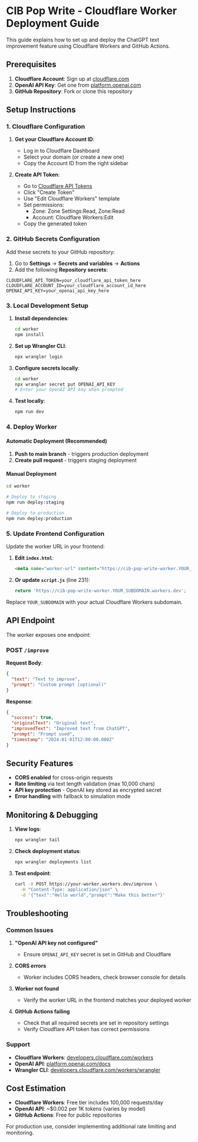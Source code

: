 # CIB Pop Write - Cloudflare Worker Deployment Guide

This guide explains how to set up and deploy the ChatGPT text improvement feature using Cloudflare Workers and GitHub Actions.

## Prerequisites

1. **Cloudflare Account**: Sign up at [cloudflare.com](https://cloudflare.com)
2. **OpenAI API Key**: Get one from [platform.openai.com](https://platform.openai.com/api-keys)
3. **GitHub Repository**: Fork or clone this repository

## Setup Instructions

### 1. Cloudflare Configuration

1. **Get your Cloudflare Account ID**:
   - Log in to Cloudflare Dashboard
   - Select your domain (or create a new one)
   - Copy the Account ID from the right sidebar

2. **Create API Token**:
   - Go to [Cloudflare API Tokens](https://dash.cloudflare.com/profile/api-tokens)
   - Click "Create Token"
   - Use "Edit Cloudflare Workers" template
   - Set permissions:
     - Zone: Zone Settings:Read, Zone:Read
     - Account: Cloudflare Workers:Edit
   - Copy the generated token

### 2. GitHub Secrets Configuration

Add these secrets to your GitHub repository:

1. Go to **Settings** → **Secrets and variables** → **Actions**
2. Add the following **Repository secrets**:

```
CLOUDFLARE_API_TOKEN=your_cloudflare_api_token_here
CLOUDFLARE_ACCOUNT_ID=your_cloudflare_account_id_here
OPENAI_API_KEY=your_openai_api_key_here
```

### 3. Local Development Setup

1. **Install dependencies**:
   ```bash
   cd worker
   npm install
   ```

2. **Set up Wrangler CLI**:
   ```bash
   npx wrangler login
   ```

3. **Configure secrets locally**:
   ```bash
   cd worker
   npx wrangler secret put OPENAI_API_KEY
   # Enter your OpenAI API key when prompted
   ```

4. **Test locally**:
   ```bash
   npm run dev
   ```

### 4. Deploy Worker

#### Automatic Deployment (Recommended)

1. **Push to main branch** - triggers production deployment
2. **Create pull request** - triggers staging deployment

#### Manual Deployment

```bash
cd worker

# Deploy to staging
npm run deploy:staging

# Deploy to production  
npm run deploy:production
```

### 5. Update Frontend Configuration

Update the worker URL in your frontend:

1. **Edit `index.html`**:
   ```html
   <meta name="worker-url" content="https://cib-pop-write-worker.YOUR_SUBDOMAIN.workers.dev">
   ```

2. **Or update `script.js`** (line 231):
   ```javascript
   return 'https://cib-pop-write-worker.YOUR_SUBDOMAIN.workers.dev';
   ```

Replace `YOUR_SUBDOMAIN` with your actual Cloudflare Workers subdomain.

## API Endpoint

The worker exposes one endpoint:

### POST `/improve`

**Request Body**:
```json
{
  "text": "Text to improve",
  "prompt": "Custom prompt (optional)"
}
```

**Response**:
```json
{
  "success": true,
  "originalText": "Original text",
  "improvedText": "Improved text from ChatGPT",
  "prompt": "Prompt used",
  "timestamp": "2024-01-01T12:00:00.000Z"
}
```

## Security Features

- **CORS enabled** for cross-origin requests
- **Rate limiting** via text length validation (max 10,000 chars)
- **API key protection** - OpenAI key stored as encrypted secret
- **Error handling** with fallback to simulation mode

## Monitoring & Debugging

1. **View logs**:
   ```bash
   npx wrangler tail
   ```

2. **Check deployment status**:
   ```bash
   npx wrangler deployments list
   ```

3. **Test endpoint**:
   ```bash
   curl -X POST https://your-worker.workers.dev/improve \
     -H "Content-Type: application/json" \
     -d '{"text":"Hello world","prompt":"Make this better"}'
   ```

## Troubleshooting

### Common Issues

1. **"OpenAI API key not configured"**
   - Ensure `OPENAI_API_KEY` secret is set in GitHub and Cloudflare

2. **CORS errors**
   - Worker includes CORS headers, check browser console for details

3. **Worker not found**
   - Verify the worker URL in the frontend matches your deployed worker

4. **GitHub Actions failing**
   - Check that all required secrets are set in repository settings
   - Verify Cloudflare API token has correct permissions

### Support

- **Cloudflare Workers**: [developers.cloudflare.com/workers](https://developers.cloudflare.com/workers/)
- **OpenAI API**: [platform.openai.com/docs](https://platform.openai.com/docs)
- **Wrangler CLI**: [developers.cloudflare.com/workers/wrangler](https://developers.cloudflare.com/workers/wrangler/)

## Cost Estimation

- **Cloudflare Workers**: Free tier includes 100,000 requests/day
- **OpenAI API**: ~$0.002 per 1K tokens (varies by model)
- **GitHub Actions**: Free for public repositories

For production use, consider implementing additional rate limiting and monitoring.